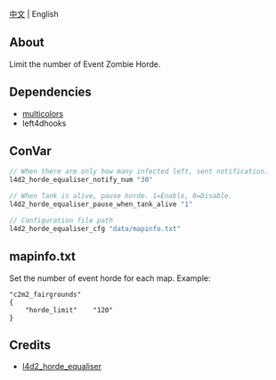[中文](./README.md) | English

## About
Limit the number of Event Zombie Horde.

## Dependencies
- [multicolors](https://github.com/fdxx/l4d2_plugins/tree/main/multicolors)
- left4dhooks

## ConVar
```c
// When there are only how many infected left, sent notification.
l4d2_horde_equaliser_notify_num "30"

// When Tank is alive, pause horde. 1=Enable, 0=Disable.
l4d2_horde_equaliser_pause_when_tank_alive "1"

// Configuration file path
l4d2_horde_equaliser_cfg "data/mapinfo.txt"
```

## mapinfo.txt
Set the number of event horde for each map. Example:

```vdf
"c2m2_fairgrounds"
{
    "horde_limit"    "120"
}
```

## Credits
- [l4d2_horde_equaliser](https://github.com/SirPlease/L4D2-Competitive-Rework/blob/master/addons/sourcemod/scripting/l4d2_horde_equaliser.sp) 

